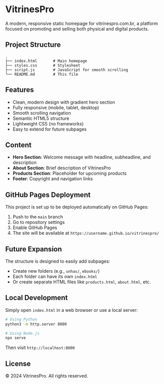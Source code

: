 # VitrinesPro

A modern, responsive static homepage for vitrinespro.com.br, a platform focused on promoting and selling both physical and digital products.

## Project Structure

```
.
├── index.html       # Main homepage
├── styles.css       # Stylesheet
├── script.js        # JavaScript for smooth scrolling
└── README.md        # This file
```

## Features

- Clean, modern design with gradient hero section
- Fully responsive (mobile, tablet, desktop)
- Smooth scrolling navigation
- Semantic HTML5 structure
- Lightweight CSS (no frameworks)
- Easy to extend for future subpages

## Content

- **Hero Section**: Welcome message with headline, subheadline, and description
- **About Section**: Brief description of VitrinesPro
- **Products Section**: Placeholder for upcoming products
- **Footer**: Copyright and navigation links

## GitHub Pages Deployment

This project is set up to be deployed automatically on GitHub Pages:

1. Push to the `main` branch
2. Go to repository settings
3. Enable GitHub Pages
4. The site will be available at `https://username.github.io/vitrinespro/`

## Future Expansion

The structure is designed to easily add subpages:
- Create new folders (e.g., `unhas/`, `ebooks/`)
- Each folder can have its own `index.html`
- Or create separate HTML files like `products.html`, `about.html`, etc.

## Local Development

Simply open `index.html` in a web browser or use a local server:

```bash
# Using Python
python3 -m http.server 8000

# Using Node.js
npx serve
```

Then visit `http://localhost:8000`

## License

© 2024 VitrinesPro. All rights reserved.

